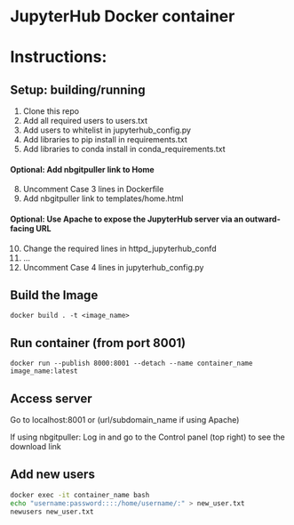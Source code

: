 # JupyterHub Docker container

# Instructions:

## Setup: building/running

1. Clone this repo
2. Add all required users to users.txt
3. Add users to whitelist in jupyterhub_config.py
4. Add libraries to pip install in requirements.txt
5. Add libraries to conda install in conda_requirements.txt

#### Optional: Add nbgitpuller link to Home

8. Uncomment Case 3 lines in Dockerfile
9. Add nbgitpuller link to templates/home.html

#### Optional: Use Apache to expose the JupyterHub server via an outward-facing URL

10. Change the required lines in httpd_jupyterhub_confd
11. ...
12. Uncomment Case 4 lines in jupyterhub_config.py

## Build the Image

`docker build . -t <image_name>`

## Run container (from port 8001)

`docker run --publish 8000:8001 --detach --name container_name image_name:latest`

## Access server

Go to localhost:8001 or (url/subdomain_name if using Apache)

If using nbgitpuller:
Log in and go to the Control panel (top right) to see the download link

## Add new users

```bash
docker exec -it container_name bash
echo "username:password::::/home/username/:" > new_user.txt
newusers new_user.txt
```
